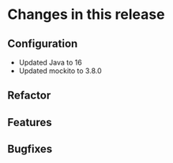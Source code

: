 # Changes in this release

## Configuration

* Updated Java to 16
* Updated mockito to 3.8.0

## Refactor

## Features

## Bugfixes
